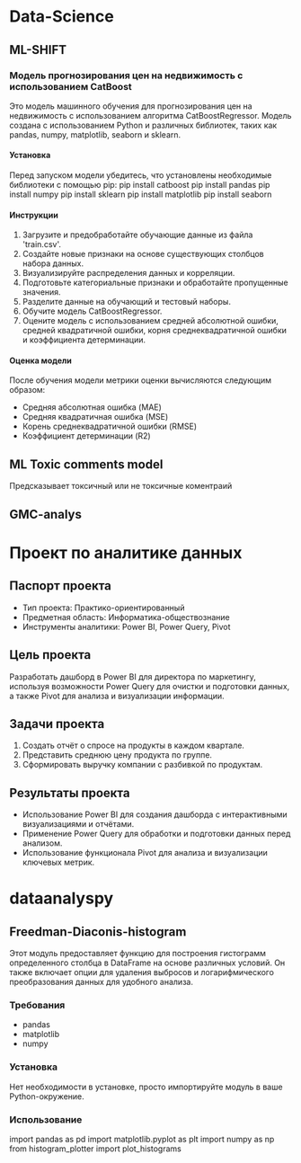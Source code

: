 # Data-Science

## ML-SHIFT

### Модель прогнозирования цен на недвижимость с использованием CatBoost

Это модель машинного обучения для прогнозирования цен на недвижимость с использованием алгоритма CatBoostRegressor. Модель создана с использованием Python и различных библиотек, таких как pandas, numpy, matplotlib, seaborn и sklearn.

#### Установка
Перед запуском модели убедитесь, что установлены необходимые библиотеки с помощью pip:
pip install catboost
pip install pandas
pip install numpy
pip install sklearn
pip install matplotlib
pip install seaborn


#### Инструкции
1. Загрузите и предобработайте обучающие данные из файла 'train.csv'.
2. Создайте новые признаки на основе существующих столбцов набора данных.
3. Визуализируйте распределения данных и корреляции.
4. Подготовьте категориальные признаки и обработайте пропущенные значения.
5. Разделите данные на обучающий и тестовый наборы.
6. Обучите модель CatBoostRegressor.
7. Оцените модель с использованием средней абсолютной ошибки, средней квадратичной ошибки, корня среднеквадратичной ошибки и коэффициента детерминации.

#### Оценка модели
После обучения модели метрики оценки вычисляются следующим образом:
- Средняя абсолютная ошибка (MAE)
- Средняя квадратичная ошибка (MSE)
- Корень среднеквадратичной ошибки (RMSE)
- Коэффициент детерминации (R2)

## ML Toxic comments model
Предсказывает токсичный или не токсичные коментраий

## GMC-analys

# Проект по аналитике данных

## Паспорт проекта

- Тип проекта: Практико-ориентированный
- Предметная область: Информатика-обществознание
- Инструменты аналитики: Power BI, Power Query, Pivot

## Цель проекта

Разработать дашборд в Power BI для директора по маркетингу, используя возможности Power Query для очистки и подготовки данных, а также Pivot для анализа и визуализации информации.

## Задачи проекта

1. Создать отчёт о спросе на продукты в каждом квартале.
2. Представить среднюю цену продукта по группе.
3. Сформировать выручку компании с разбивкой по продуктам.

## Результаты проекта

- Использование Power BI для создания дашборда с интерактивными визуализациями и отчётами.
- Применение Power Query для обработки и подготовки данных перед анализом.
- Использование функционала Pivot для анализа и визуализации ключевых метрик.

# dataanalyspy

## Freedman-Diaconis-histogram

Этот модуль предоставляет функцию для построения гистограмм определенного столбца в DataFrame на основе различных условий. Он также включает опции для удаления выбросов и логарифмического преобразования данных для удобного анализа.

### Требования
- pandas
- matplotlib
- numpy

### Установка
Нет необходимости в установке, просто импортируйте модуль в ваше Python-окружение.

### Использование
import pandas as pd
import matplotlib.pyplot as plt
import numpy as np
from histogram_plotter import plot_histograms
